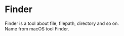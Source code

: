 # Finder

Finder is a tool about file, filepath, directory and so on.  
Name from macOS tool Finder.
